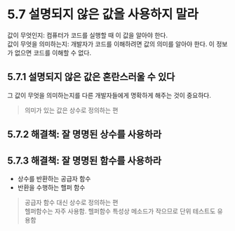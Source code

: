 # 5.7 설명되지 않은 값을 사용하지 말라

값이 무엇인지: 컴퓨터가 코드를 실행할 때 이 값을 알아야 한다.  
값이 무엇을 의미하는지: 개발자가 코드를 이해하려면 값의 의미를 알아야 한다. 이 정보가 없으면 코드를 이해할 수 없다.  

## 5.7.1 설명되지 않은 값은 혼란스러울 수 있다

그 값이 무엇을 의미하는지를 다른 개발자들에게 명확하게 해주는 것이 중요하다.

> 의미가 있는 값은 상수로 정의하는 편  

## 5.7.2 해결책: 잘 명명된 상수를 사용하라

## 5.7.3 해결책: 잘 명명된 함수를 사용하라

- 상수를 반환하는 공급자 함수
- 반환을 수행하는 핼퍼 함수

> 공급자 함수 대신 상수로 정의하는 편  
> 헬퍼함수는 자주 사용함. 헬퍼함수 특성상 메소드가 작으므로 단위 테스트도 유용함  
